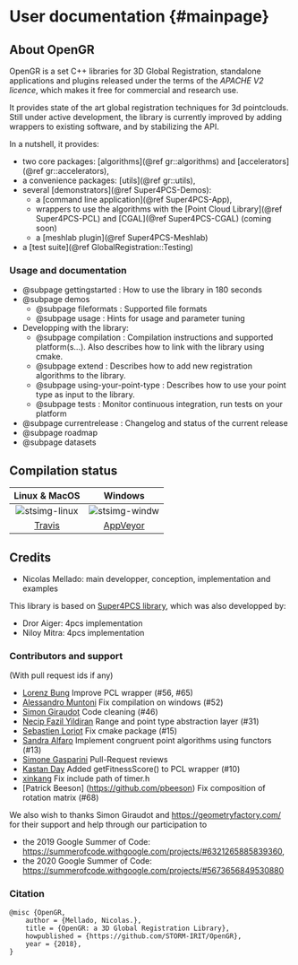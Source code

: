 # User documentation {#mainpage}

## About OpenGR

OpenGR is a set C++ libraries for 3D Global Registration, standalone applications and plugins released under the terms of the *APACHE V2 licence*, which makes it free for commercial and research use.

It provides state of the art global registration techniques for 3d pointclouds. Still under active development, the library is currently improved by adding wrappers to existing software, and by stabilizing the API.

In a nutshell, it provides:
* two core packages: [algorithms](@ref gr::algorithms) and [accelerators](@ref gr::accelerators),
* a convenience packages: [utils](@ref gr::utils),
* several [demonstrators](@ref Super4PCS-Demos):
   * a [command line application](@ref Super4PCS-App),
   * wrappers to use the algorithms with the [Point Cloud Library](@ref Super4PCS-PCL) and [CGAL](@ref Super4PCS-CGAL) (coming soon)
   * a [meshlab plugin](@ref Super4PCS-Meshlab)
* a [test suite](@ref GlobalRegistration::Testing)

### Usage and documentation

 - @subpage gettingstarted : How to use the library in 180 seconds
 - @subpage demos
   - @subpage fileformats : Supported file formats
   - @subpage usage : Hints for usage and parameter tuning
 - Developping with the library:
   - @subpage compilation : Compilation instructions and supported platform(s...). Also describes how to link with the library using cmake.
   - @subpage extend : Describes how to add new registration algorithms to the library.
   - @subpage using-your-point-type : Describes how to use your point type as input to the library.
   - @subpage tests : Monitor continuous integration, run tests on your platform
 - @subpage currentrelease : Changelog and status of the current release
 - @subpage roadmap
 - @subpage datasets

## Compilation status
[stsimg-linux]: https://api.travis-ci.org/STORM-IRIT/OpenGR.svg?branch=master
[stsimg-windw]: https://ci.appveyor.com/api/projects/status/wpilmlfk8obuod8b/branch/master?svg=true



[Travis]: https://travis-ci.org/STORM-IRIT/OpenGR "Travis"
[AppVeyor]: https://ci.appveyor.com/project/nmellado/opengr/ "AppVeyor"

| Linux  \& MacOS | Windows         |
| :----:          | :-----:         |
| ![stsimg-linux] | ![stsimg-windw] |
| [Travis]        | [AppVeyor]      |


## Credits
* Nicolas Mellado: main developper, conception, implementation and examples

This library is based on [Super4PCS library](https://github.com/nmellado/Super4PCS), which was also developped by:
* Dror Aiger: 4pcs implementation
* Niloy Mitra: 4pcs implementation

### Contributors and support
(With pull request ids if any)
* [Lorenz Bung](https://github.com/LorenzBung) Improve PCL wrapper (#56, #65)
* [Alessandro Muntoni](https://github.com/alemuntoni) Fix compilation on windows (#52)
* [Simon Giraudot](https://github.com/sgiraudot) Code cleaning (#46)
* [Necip Fazil Yildiran](https://github.com/necipfazil) Range and point type abstraction layer (#31)
* [Sebastien Loriot](https://github.com/sloriot) Fix cmake package (#15)
* [Sandra Alfaro](https://github.com/SandraAlfaro) Implement congruent point algorithms using functors (#13)
* [Simone Gasparini](https://github.com/simogasp) Pull-Request reviews
* [Kastan Day](https://github.com/kastanday) Added getFitnessScore() to PCL wrapper (#10)
* [xinkang](https://github.com/xinkang) Fix include path of timer.h
* [Patrick Beeson] (https://github.com/pbeeson) Fix composition of rotation matrix (#68)

We also wish to thanks Simon Giraudot and https://geometryfactory.com/ for their support and help through our participation to
 - the 2019 Google Summer of Code: https://summerofcode.withgoogle.com/projects/#6321265885839360,
 - the 2020 Google Summer of Code: https://summerofcode.withgoogle.com/projects/#5673656849530880


### Citation
```
﻿@misc {OpenGR,
    author = {Mellado, Nicolas.},
    title = {OpenGR: a 3D Global Registration Library},
    howpublished = {https://github.com/STORM-IRIT/OpenGR},
    year = {2018},
}
```
